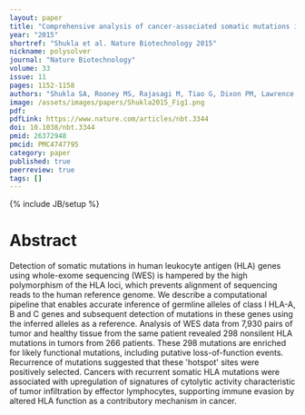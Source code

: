 ```yaml
---
layout: paper
title: "Comprehensive analysis of cancer-associated somatic mutations in class I HLA genes"
year: "2015"
shortref: "Shukla et al. Nature Biotechnology 2015"
nickname: polysolver
journal: "Nature Biotechnology"
volume: 33
issue: 11
pages: 1152-1158
authors: "Shukla SA, Rooney MS, Rajasagi M, Tiao G, Dixon PM, Lawrence MS, Stevens J, Lane WJ, Dellagatta JL, Steelman S, Sougnez C, Cibulskis K, Kiezun A, Hacohen N, Brusic V, Wu CJ, Getz G"
image: /assets/images/papers/Shukla2015_Fig1.png
pdf:
pdfLink: https://www.nature.com/articles/nbt.3344
doi: 10.1038/nbt.3344
pmid: 26372948
pmcid: PMC4747795
category: paper
published: true
peerreview: true
tags: []
---
```

{% include JB/setup %}

# Abstract

Detection of somatic mutations in human leukocyte antigen (HLA) genes using whole-exome sequencing (WES) is hampered by the high polymorphism of the HLA loci, which prevents alignment of sequencing reads to the human reference genome. We describe a computational pipeline that enables accurate inference of germline alleles of class I HLA-A, B and C genes and subsequent detection of mutations in these genes using the inferred alleles as a reference. Analysis of WES data from 7,930 pairs of tumor and healthy tissue from the same patient revealed 298 nonsilent HLA mutations in tumors from 266 patients. These 298 mutations are enriched for likely functional mutations, including putative loss-of-function events. Recurrence of mutations suggested that these 'hotspot' sites were positively selected. Cancers with recurrent somatic HLA mutations were associated with upregulation of signatures of cytolytic activity characteristic of tumor infiltration by effector lymphocytes, supporting immune evasion by altered HLA function as a contributory mechanism in cancer.



